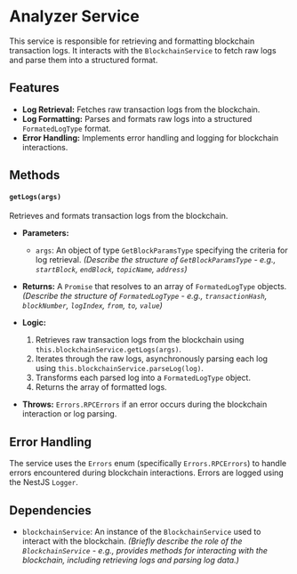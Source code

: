 # Analyzer Service

This service is responsible for retrieving and formatting blockchain transaction logs. It interacts with the `BlockchainService` to fetch raw logs and parse them into a structured format.

## Features

- **Log Retrieval:** Fetches raw transaction logs from the blockchain.
- **Log Formatting:** Parses and formats raw logs into a structured `FormatedLogType` format.
- **Error Handling:** Implements error handling and logging for blockchain interactions.

## Methods

#### `getLogs(args)`

Retrieves and formats transaction logs from the blockchain.

- **Parameters:**

  - `args`: An object of type `GetBlockParamsType` specifying the criteria for log retrieval. _(Describe the structure of `GetBlockParamsType` - e.g., `startBlock`, `endBlock`, `topicName`, `address`)_

- **Returns:** A `Promise` that resolves to an array of `FormatedLogType` objects. _(Describe the structure of `FormatedLogType` - e.g., `transactionHash`, `blockNumber`, `logIndex`, `from`, `to`, `value`)_

- **Logic:**

  1. Retrieves raw transaction logs from the blockchain using `this.blockchainService.getLogs(args)`.
  2. Iterates through the raw logs, asynchronously parsing each log using `this.blockchainService.parseLog(log)`.
  3. Transforms each parsed log into a `FormatedLogType` object.
  4. Returns the array of formatted logs.

- **Throws:** `Errors.RPCErrors` if an error occurs during the blockchain interaction or log parsing.

## Error Handling

The service uses the `Errors` enum (specifically `Errors.RPCErrors`) to handle errors encountered during blockchain interactions. Errors are logged using the NestJS `Logger`.

## Dependencies

- `blockchainService`: An instance of the `BlockchainService` used to interact with the blockchain. _(Briefly describe the role of the `BlockchainService` - e.g., provides methods for interacting with the blockchain, including retrieving logs and parsing log data.)_
